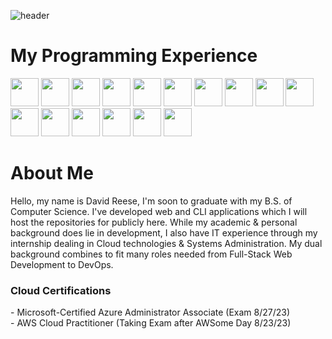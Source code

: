 ![header](https://capsule-render.vercel.app/api?text=Let's%20Build%20Some%20Apps!🛠️&animation=fadeIn&type=waving&color=gradient&height=200&fontSize=60&fontAlignY=45)
<link rel="stylesheet" href="https://cdn.jsdelivr.net/gh/devicons/devicon@v2.15.1/devicon.min.css">

<h1> My Programming Experience </h1>
<p align="left">
  <img src="https://cdn.jsdelivr.net/gh/devicons/devicon/icons/visualstudio/visualstudio-plain.svg" width="45" height="45"/>
  <img src="https://cdn.jsdelivr.net/gh/devicons/devicon/icons/dotnetcore/dotnetcore-original.svg" width="45" height="45"/>
  <img src="https://cdn.jsdelivr.net/gh/devicons/devicon/icons/csharp/csharp-original.svg" width="45" height="45"/>
  <img src="https://cdn.jsdelivr.net/gh/devicons/devicon/icons/cplusplus/cplusplus-original.svg" width="45" height="45"/>
  <img src="https://cdn.jsdelivr.net/gh/devicons/devicon/icons/redhat/redhat-original.svg" width="45" height="45"/>
  <img src="https://cdn.jsdelivr.net/gh/devicons/devicon/icons/svelte/svelte-original.svg" width="45" height="45"/>
  <img src="https://cdn.jsdelivr.net/gh/devicons/devicon/icons/amazonwebservices/amazonwebservices-original.svg" width="45" height="45"/>
  <img src="https://cdn.jsdelivr.net/gh/devicons/devicon/icons/mongodb/mongodb-original.svg" width="45" height="45"/>
  <img src="https://cdn.jsdelivr.net/gh/devicons/devicon/icons/vim/vim-original.svg" width="45" height="45"/>
  <img src="https://cdn.jsdelivr.net/gh/devicons/devicon/icons/bash/bash-original.svg" width="45" height="45"/>
  <img src="https://cdn.jsdelivr.net/gh/devicons/devicon/icons/ansible/ansible-original.svg" width="45" height="45"/>
  <img src="https://cdn.jsdelivr.net/gh/devicons/devicon/icons/mysql/mysql-original.svg" width="45" height="45"/>
  <img src="https://cdn.jsdelivr.net/gh/devicons/devicon/icons/azure/azure-original.svg" width="45" height="45"/>
  <img src="https://cdn.jsdelivr.net/gh/devicons/devicon/icons/typescript/typescript-original.svg" width="45" height="45"/>
  <img src="https://cdn.jsdelivr.net/gh/devicons/devicon/icons/react/react-original.svg" width="45" height="45"/>
  <img src="https://cdn.jsdelivr.net/gh/devicons/devicon/icons/go/go-original.svg" width="45" height="45"/>
  
</p>

<h1> About Me </h1>

Hello, my name is David Reese, I'm soon to graduate with my B.S. of Computer Science. I've developed web and CLI applications which I will host the repositories for publicly here. While my academic & personal background does lie in development, I also have IT experience through my internship dealing in Cloud technologies & Systems Administration. My dual background combines to fit many roles needed from Full-Stack Web Development to DevOps.

<h3>Cloud Certifications</h3>
- Microsoft-Certified Azure Administrator Associate (Exam 8/27/23) <br>
- AWS Cloud Practitioner (Taking Exam after AWSome Day 8/23/23)


